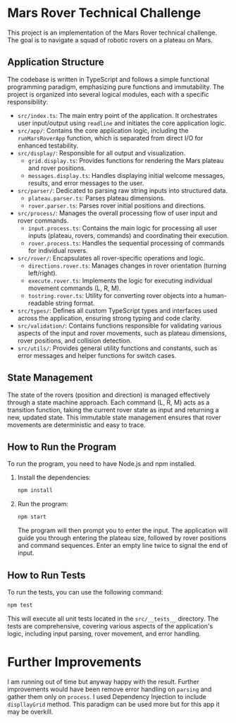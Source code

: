 # Mars Rover Technical Challenge

This project is an implementation of the Mars Rover technical challenge. The goal is to navigate a squad of robotic rovers on a plateau on Mars.

## Application Structure

The codebase is written in TypeScript and follows a simple functional programming paradigm, emphasizing pure functions and immutability. The project is organized into several logical modules, each with a specific responsibility:

- `src/index.ts`: The main entry point of the application. It orchestrates user input/output using `readline` and initiates the core application logic.
- `src/app/`: Contains the core application logic, including the `runMarsRoverApp` function, which is separated from direct I/O for enhanced testability.
- `src/display/`: Responsible for all output and visualization.
  - `grid.display.ts`: Provides functions for rendering the Mars plateau and rover positions.
  - `messages.display.ts`: Handles displaying initial welcome messages, results, and error messages to the user.
- `src/parser/`: Dedicated to parsing raw string inputs into structured data.
  - `plateau.parser.ts`: Parses plateau dimensions.
  - `rover.parser.ts`: Parses rover initial positions and directions.
- `src/process/`: Manages the overall processing flow of user input and rover commands.
  - `input.process.ts`: Contains the main logic for processing all user inputs (plateau, rovers, commands) and coordinating their execution.
  - `rover.process.ts`: Handles the sequential processing of commands for individual rovers.
- `src/rover/`: Encapsulates all rover-specific operations and logic.
  - `directions.rover.ts`: Manages changes in rover orientation (turning left/right).
  - `execute.rover.ts`: Implements the logic for executing individual movement commands (L, R, M).
  - `tostring.rover.ts`: Utility for converting rover objects into a human-readable string format.
- `src/types/`: Defines all custom TypeScript types and interfaces used across the application, ensuring strong typing and code clarity.
- `src/validation/`: Contains functions responsible for validating various aspects of the input and rover movements, such as plateau dimensions, rover positions, and collision detection.
- `src/utils/`: Provides general utility functions and constants, such as error messages and helper functions for switch cases.

## State Management

The state of the rovers (position and direction) is managed effectively through a state machine approach. Each command (L, R, M) acts as a transition function, taking the current rover state as input and returning a new, updated state. This immutable state management ensures that rover movements are deterministic and easy to trace.

## How to Run the Program

To run the program, you need to have Node.js and npm installed.

1.  Install the dependencies:

    ```bash
    npm install
    ```

2.  Run the program:

    ```bash
    npm start
    ```

    The program will then prompt you to enter the input. The application will guide you through entering the plateau size, followed by rover positions and command sequences. Enter an empty line twice to signal the end of input.

## How to Run Tests

To run the tests, you can use the following command:

```bash
npm test
```

This will execute all unit tests located in the `src/__tests__` directory. The tests are comprehensive, covering various aspects of the application's logic, including input parsing, rover movement, and error handling.

# Further Improvements

I am running out of time but anyway happy with the result.
Further improvements would have been remove error handling on `parsing` and gather them only on `process`.
I used Dependency Injection to include `displlayGrid` method. This paradigm can be used more but for this app it may be overkill.
